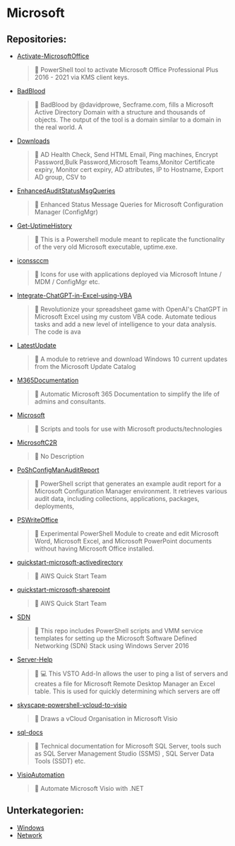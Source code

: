 # Microsoft

## Repositories:
- [Activate-MicrosoftOffice](https://github.com/Thamielis/Activate-MicrosoftOffice)
	> :memo: PowerShell tool to activate Microsoft Office Professional Plus 2016 - 2021 via KMS client keys.
- [BadBlood](https://github.com/Thamielis/BadBlood)
	> :memo: BadBlood by @davidprowe, Secframe.com, fills a Microsoft Active Directory Domain with a structure and thousands of objects. The output of the tool is a domain similar to a domain in the real world.  A
- [Downloads](https://github.com/Thamielis/Downloads)
	> :memo: AD Health Check, Send HTML Email,  Ping machines, Encrypt Password,Bulk Password,Microsoft Teams,Monitor Certificate expiry, Monitor cert expiry, AD attributes, IP to Hostname, Export AD group, CSV to
- [EnhancedAuditStatusMsgQueries](https://github.com/Thamielis/EnhancedAuditStatusMsgQueries)
	> :memo: Enhanced Status Message Queries for Microsoft Configuration Manager (ConfigMgr)
- [Get-UptimeHistory](https://github.com/Thamielis/Get-UptimeHistory)
	> :memo: This is a Powershell module meant to replicate the functionality of the very old Microsoft executable, uptime.exe.
- [iconssccm](https://github.com/Thamielis/iconssccm)
	> :memo: Icons for use with applications deployed via Microsoft Intune / MDM / ConfigMgr etc.
- [Integrate-ChatGPT-in-Excel-using-VBA](https://github.com/Thamielis/Integrate-ChatGPT-in-Excel-using-VBA)
	> :memo: Revolutionize your spreadsheet game with OpenAI's ChatGPT in Microsoft Excel using my custom VBA code. Automate tedious tasks and add a new level of intelligence to your data analysis. The code is ava
- [LatestUpdate](https://github.com/Thamielis/LatestUpdate)
	> :memo: A module to retrieve and download Windows 10 current updates from the Microsoft Update Catalog
- [M365Documentation](https://github.com/Thamielis/M365Documentation)
	> :memo: Automatic Microsoft 365 Documentation to simplify the life of admins and consultants.
- [Microsoft](https://github.com/Thamielis/Microsoft)
	> :memo: Scripts and tools for use with Microsoft products/technologies
- [MicrosoftC2R](https://github.com/Thamielis/MicrosoftC2R)
	> :memo: No Description
- [PoShConfigManAuditReport](https://github.com/Thamielis/PoShConfigManAuditReport)
	> :memo: PowerShell script that generates an example audit report for a Microsoft Configuration Manager environment. It retrieves various audit data, including collections, applications, packages, deployments,
- [PSWriteOffice](https://github.com/Thamielis/PSWriteOffice)
	> :memo: Experimental PowerShell Module to create and edit Microsoft Word, Microsoft Excel, and Microsoft PowerPoint documents without having Microsoft Office installed.
- [quickstart-microsoft-activedirectory](https://github.com/Thamielis/quickstart-microsoft-activedirectory)
	> :memo: AWS Quick Start Team
- [quickstart-microsoft-sharepoint](https://github.com/Thamielis/quickstart-microsoft-sharepoint)
	> :memo: AWS Quick Start Team
- [SDN](https://github.com/Thamielis/SDN)
	> :memo: This repo includes PowerShell scripts and VMM service templates for setting up the Microsoft Software Defined Networking (SDN) Stack using Windows Server 2016
- [Server-Help](https://github.com/Thamielis/Server-Help)
	> :memo: :computer: This VSTO Add-In allows the user to ping a list of servers and creates a file for Microsoft Remote Desktop Manager an Excel table. This is used for quickly determining which servers are off
- [skyscape-powershell-vcloud-to-visio](https://github.com/Thamielis/skyscape-powershell-vcloud-to-visio)
	> :memo: Draws a vCloud Organisation in Microsoft Visio
- [sql-docs](https://github.com/Thamielis/sql-docs)
	> :memo: Technical documentation for Microsoft SQL Server, tools such as SQL Server Management Studio (SSMS) ,  SQL Server Data Tools (SSDT) etc.
- [VisioAutomation](https://github.com/Thamielis/VisioAutomation)
	> :memo: Automate Microsoft Visio with .NET

## Unterkategorien:
- [Windows](Windows.md)
- [Network](Network.md)


